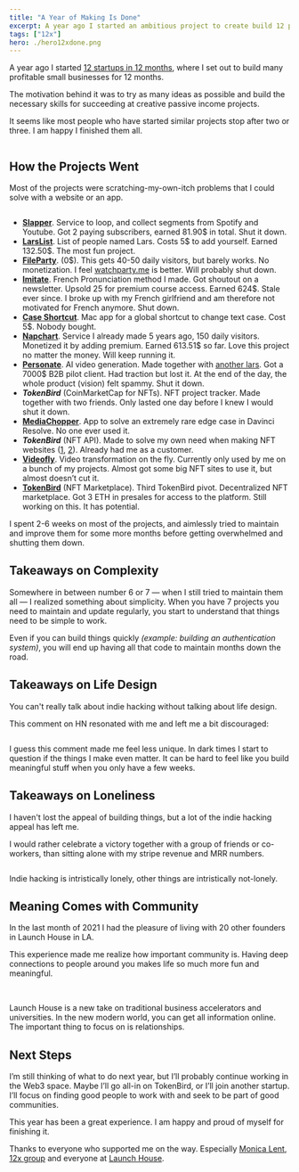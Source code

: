 ```yaml
---
title: "A Year of Making Is Done"
excerpt: A year ago I started an ambitious project to create build 12 profitable small businesses. Now, a year later, I have a bunch of learnings under my belt.
tags: ["12x"]
hero: ./hero12xdone.png
---
```


A year ago I started [12 startups in 12 months](https://larskarbo.no/12-startups-12-months/), where I set out to build many profitable small businesses for 12 months.

The motivation behind it was to try as many ideas as possible and build the necessary skills for succeeding at creative passive income projects.

It seems like most people who have started similar projects stop after two or three. I am happy I finished them all.


<img src='./herodone.png' alt='' />

## How the Projects Went

Most of the projects were scratching-my-own-itch problems that I could solve with a website or an app.

<img src='./projects.png' alt='' />

- [**Slapper**](https://slapper.io). Service to loop, and collect segments from Spotify and Youtube. Got 2 paying subscribers, earned 81.90$ in total. Shut it down.
- [**LarsList**](https://larslist.org). List of people named Lars. Costs 5$ to add yourself. Earned 132.50$. The most fun project.
- [**FileParty**](https://fileparty.co). (0$). This gets 40-50 daily visitors, but barely works. No monetization. I feel [watchparty.me](http://watchparty.me/) is better. Will probably shut down.
- [**Imitate**](https://goimitate.com). French Pronunciation method I made. Got shoutout on a newsletter. Upsold 25 for premium course access. Earned 624$. Stale ever since. I broke up with my French girlfriend and am therefore not motivated for French anymore. Shut down.
- [**Case Shortcut**](https://caseshortcut.com). Mac app for a global shortcut to change text case. Cost 5$. Nobody bought.
- [**Napchart**](https://napchart.com). Service I already made 5 years ago, 150 daily visitors. Monetized it by adding premium. Earned 613.51$ so far. Love this project no matter the money. Will keep running it.
- [**Personate**](https://personate.ai). AI video generation. Made together with [another lars](https://twitter.com/vagneslars). Got a 7000$ B2B pilot client. Had traction but lost it. At the end of the day, the whole product (vision) felt spammy. Shut it down.
- ***TokenBird*** (CoinMarketCap for NFTs). NFT project tracker. Made together with two friends. Only lasted one day before I knew I would shut it down.
- [**MediaChopper**](https://mediachopper.io). App to solve an extremely rare edge case in Davinci Resolve. No one ever used it.
- ***TokenBird*** (NFT API). Made to solve my own need when making NFT websites ([1](https://rudeboys.io), [2](https://holoworld.io)). Already had me as a customer.
- [**Videofly**](https://videofly.io). Video transformation on the fly. Currently only used by me on a bunch of my projects. Almost got some big NFT sites to use it, but almost doesn’t cut it.
- [**TokenBird**](https://tokenbird.io) (NFT Marketplace). Third TokenBird pivot. Decentralized NFT marketplace. Got 3 ETH in presales for access to the platform. Still working on this. It has potential.

I spent 2-6 weeks on most of the projects, and aimlessly tried to maintain and improve them for some more months before getting overwhelmed and shutting them down.

## Takeaways on Complexity

Somewhere in between number 6 or 7 — when I still tried to maintain them all — I realized something about simplicity. When you have 7 projects you need to maintain and update regularly, you start to understand that things need to be simple to work.

Even if you can build things quickly *(example: building an authentication system)*, you will end up having all that code to maintain months down the road.

## Takeaways on Life Design

You can't really talk about indie hacking without talking about life design.

This comment on HN resonated with me and left me a bit discouraged:

<img src='./hackernews.png' alt='' />


I guess this comment made me feel less unique. In dark times I start to question if the things I make even matter. It can be hard to feel like you build meaningful stuff when you only have a few weeks.

<!-- ### Meaning of life rabbit hole

I went through the philosophical and existential phase asking myself questions like "what's the meaning of it all", "what am I chasing".

It might be: get rich -> have a lot of time -> do whatever I want.

Work today to get some future satisfaction and reward.

But why not just work on doing the things you like today? Be really good at todays instead of futures?

These thoughts have altered my philosophy about life a little, but I'm not trying to decode the meaning of life here, I'll just use it to decide what to do next. -->

## Takeaways on Loneliness

I haven't lost the appeal of building things, but a lot of the indie hacking appeal has left me.

I would rather celebrate a victory together with a group of friends or co-workers, than sitting alone with my stripe revenue and MRR numbers.

<img src='./ihawesome.png' alt='' />


Indie hacking is intristically lonely, other things are intristically not-lonely.

## Meaning Comes with Community

In the last month of 2021 I had the pleasure of living with 20 other founders in Launch House in LA.

This experience made me realize how important community is. Having deep connections to people around you makes life so much more fun and meaningful.

<img src='./launchhouse.jpg' alt='' />

<img src='./foundercircle.jpeg' alt='' />

Launch House is a new take on traditional business accelerators and universities. In the new modern world, you can get all information online. The important thing to focus on is relationships.



## Next Steps

I’m still thinking of what to do next year, but I’ll probably continue working in the Web3 space. Maybe I’ll go all-in on TokenBird, or I’ll join another startup. I’ll focus on finding good people to work with and seek to be part of good communities.

This year has been a great experience. I am happy and proud of myself for finishing it.

Thanks to everyone who supported me on the way. Especially [Monica Lent](https://twitter.com/monicalent), [12x group](https://12xstartup.com) and everyone at [Launch House](https://launchhouse.co).